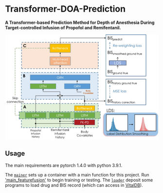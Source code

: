 # Transformer-DOA-Prediction
**A Transformer-based Prediction Method for Depth of Anesthesia During Target-controlled Infusion of Propofol  and Remifentanil.**


<div align=center><img src="picture/net.jpg" #width="600"></div>


## Usage

The main requirements are pytorch 1.4.0 with python 3.9.1.

The [`mainer`](mainer) sets up a container with a main function for this project. Run ['main_featurefusion'](mainer/main_featurefusion.py) to begin training or testing.
The [`loader`](loader) deposit some programs to load drug and BIS record (which can access in [VitalDB](https://vitaldb.net/)). 


